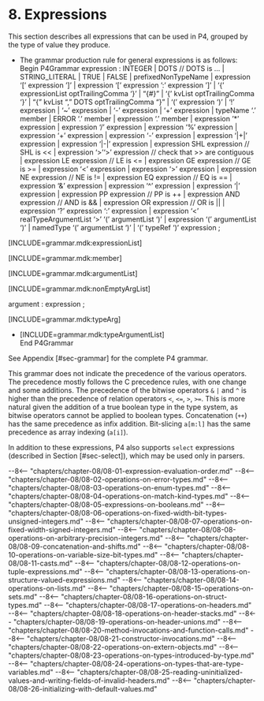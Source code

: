 # 8. Expressions


This section describes all expressions that can be used in P4, grouped
by the type of value they produce.

  - The grammar production rule for general expressions is as follows:  
    Begin P4Grammar expression : INTEGER | DOTS // DOTS is … |
    STRING\_LITERAL | TRUE | FALSE | prefixedNonTypeName | expression
    ‘\[’ expression ’\]’ | expression ‘\[’ expression ’:’ expression
    ’\]’ | ‘{’ expressionList optTrailingComma ‘}’ | “{\#}” | ‘{’
    kvList optTrailingComma ‘}’ | “{” kvList “,” DOTS optTrailingComma
    “}” | ‘(’ expression ‘)’ | ‘\!’ expression | ‘\~’ expression | ‘-’
    expression | ‘+’ expression | typeName ‘.’ member | ERROR ‘.’ member
    | expression ‘.’ member | expression ’\*’ expression | expression
    ‘/’ expression | expression ‘%’ expression | expression ‘+’
    expression | expression ‘-’ expression | expression ‘|+|’ expression
    | expression ‘|-|’ expression | expression SHL expression // SHL is
    \<\< | expression ‘\>’‘\>’ expression // check that \>\> are
    contiguous | expression LE expression // LE is \<= | expression GE
    expression // GE is \>= | expression ‘\<’ expression | expression
    ‘\>’ expression | expression NE expression // NE is \!= |
    expression EQ expression // EQ is == | expression ‘&’ expression |
    expression ‘^’ expression | expression ‘|’ expression | expression
    PP expression // PP is ++ | expression AND expression // AND is && |
    expression OR expression // OR is || | expression ‘?’ expression ‘:’
    expression | expression ‘\<’ realTypeArgumentList ‘\>’ ‘(’
    argumentList ‘)’ | expression ‘(’ argumentList ‘)’ | namedType ‘(’
    argumentList ‘)’ | ‘(’ typeRef ‘)’ expression ;

\[INCLUDE=grammar.mdk:expressionList\]

\[INCLUDE=grammar.mdk:member\]

\[INCLUDE=grammar.mdk:argumentList\]

\[INCLUDE=grammar.mdk:nonEmptyArgList\]

argument : expression ;

\[INCLUDE=grammar.mdk:typeArg\]

  - \[INCLUDE=grammar.mdk:typeArgumentList\]  
    End P4Grammar

See Appendix \[\#sec-grammar\] for the complete P4 grammar.

This grammar does not indicate the precedence of the various operators.
The precedence mostly follows the C precedence rules, with one change
and some additions. The precedence of the bitwise operators `&` `|` and
`^` is higher than the precedence of relation operators `<`, `<=`, `>`,
`>=`. This is more natural given the addition of a true boolean type in
the type system, as bitwise operators cannot be applied to boolean
types. Concatenation (`++`) has the same precedence as infix addition.
Bit-slicing `a[m:l]` has the same precedence as array indexing (`a[i]`).

In addition to these expressions, P4 also supports `select` expressions
(described in Section \[\#sec-select\]), which may be used only in
parsers.

--8<-- "chapters/chapter-08/08-01-expression-evaluation-order.md"
--8<-- "chapters/chapter-08/08-02-operations-on-error-types.md"
--8<-- "chapters/chapter-08/08-03-operations-on-enum-types.md"
--8<-- "chapters/chapter-08/08-04-operations-on-match-kind-types.md"
--8<-- "chapters/chapter-08/08-05-expressions-on-booleans.md"
--8<-- "chapters/chapter-08/08-06-operations-on-fixed-width-bit-types-unsigned-integers.md"
--8<-- "chapters/chapter-08/08-07-operations-on-fixed-width-signed-integers.md"
--8<-- "chapters/chapter-08/08-08-operations-on-arbitrary-precision-integers.md"
--8<-- "chapters/chapter-08/08-09-concatenation-and-shifts.md"
--8<-- "chapters/chapter-08/08-10-operations-on-variable-size-bit-types.md"
--8<-- "chapters/chapter-08/08-11-casts.md"
--8<-- "chapters/chapter-08/08-12-operations-on-tuple-expressions.md"
--8<-- "chapters/chapter-08/08-13-operations-on-structure-valued-expressions.md"
--8<-- "chapters/chapter-08/08-14-operations-on-lists.md"
--8<-- "chapters/chapter-08/08-15-operations-on-sets.md"
--8<-- "chapters/chapter-08/08-16-operations-on-struct-types.md"
--8<-- "chapters/chapter-08/08-17-operations-on-headers.md"
--8<-- "chapters/chapter-08/08-18-operations-on-header-stacks.md"
--8<-- "chapters/chapter-08/08-19-operations-on-header-unions.md"
--8<-- "chapters/chapter-08/08-20-method-invocations-and-function-calls.md"
--8<-- "chapters/chapter-08/08-21-constructor-invocations.md"
--8<-- "chapters/chapter-08/08-22-operations-on-extern-objects.md"
--8<-- "chapters/chapter-08/08-23-operations-on-types-introduced-by-type.md"
--8<-- "chapters/chapter-08/08-24-operations-on-types-that-are-type-variables.md"
--8<-- "chapters/chapter-08/08-25-reading-uninitialized-values-and-writing-fields-of-invalid-headers.md"
--8<-- "chapters/chapter-08/08-26-initializing-with-default-values.md"
